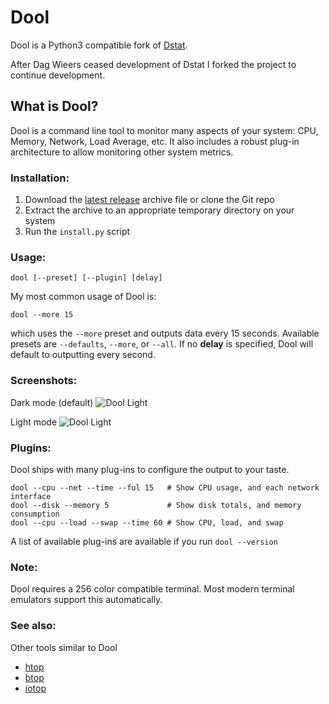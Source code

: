 # Dool

Dool is a Python3 compatible fork of [Dstat](https://github.com/dagwieers/dstat).

After Dag Wieers ceased development of Dstat I forked the project to continue
development.

## What is Dool?

Dool is a command line tool to monitor many aspects of your system: CPU,
Memory, Network, Load Average, etc.  It also includes a robust plug-in
architecture to allow monitoring other system metrics.

### Installation:

1. Download the [latest release](https://github.com/scottchiefbaker/dool/releases) archive file or clone the Git repo
2. Extract the archive to an appropriate temporary directory on your system
3. Run the `install.py` script

### Usage:

    dool [--preset] [--plugin] [delay]

My most common usage of Dool is:

    dool --more 15

which uses the `--more` preset and outputs data every 15 seconds. Available
presets are `--defaults`, `--more`, or `--all`. If no **delay** is specified,
Dool will default to outputting every second.

### Screenshots:

Dark mode (default)
![Dool Light](https://user-images.githubusercontent.com/3429760/192394845-bb4790b9-0a67-4137-90a2-87efcfc1014e.png)

Light mode
![Dool Light](https://user-images.githubusercontent.com/3429760/192389235-9cf5e4a5-cec2-42d9-a116-bcd9dd4e688d.png)

### Plugins:

Dool ships with many plug-ins to configure the output to your taste.

    dool --cpu --net --time --ful 15   # Show CPU usage, and each network interface
    dool --disk --memory 5             # Show disk totals, and memory consumption
    dool --cpu --load --swap --time 60 # Show CPU, load, and swap

A list of available plug-ins are available if you run `dool --version`

### Note:

Dool requires a 256 color compatible terminal. Most modern terminal emulators
support this automatically.

### See also:

Other tools similar to Dool

* [htop](https://htop.dev/)
* [btop](https://github.com/aristocratos/btop)
* [iotop](https://github.com/Tomas-M/iotop)

